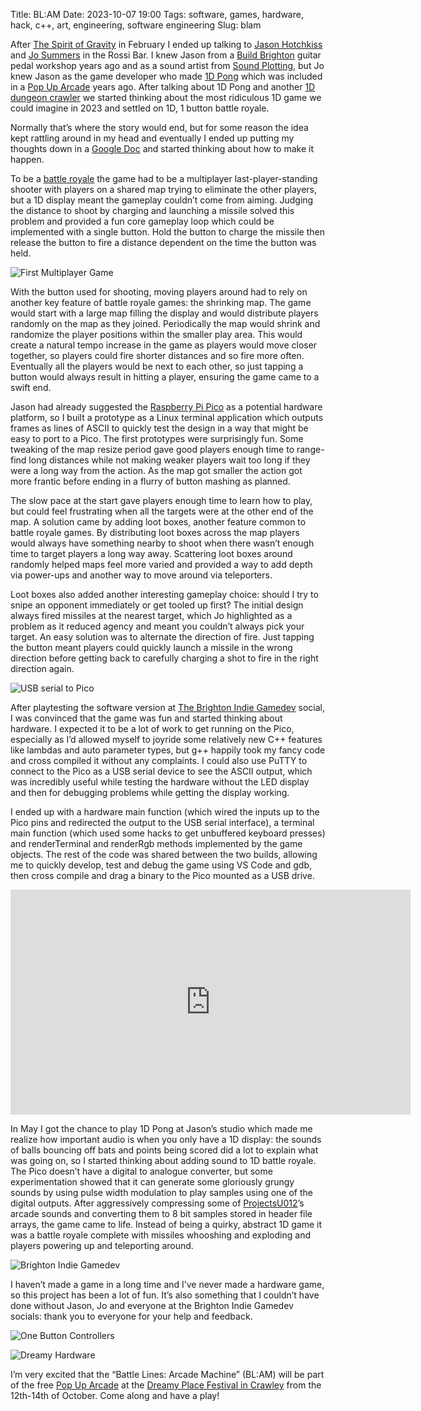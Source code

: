 Title: BL:AM
Date: 2023-10-07 19:00
Tags: software, games, hardware, hack, c++, art, engineering, software engineering
Slug: blam

After [The Spirit of Gravity](https://spiritofgravity.com/) in February I ended up talking to [Jason Hotchkiss](https://hotchk155.blogspot.com/) and [Jo Summers](https://twitter.com/profaniti) in the Rossi Bar. I knew Jason from a [Build Brighton](https://buildbrighton.com/) guitar pedal workshop years ago and as a sound artist from [Sound Plotting](https://soundartbrighton.com/productions/sound-plotting/), but Jo knew Jason as the game developer who made [1D Pong](https://www.youtube.com/watch?v=b7CsDeUTwxM) which was included in a [Pop Up Arcade](https://twitter.com/pressfiretowin) years ago. After talking about 1D Pong and another [1D dungeon crawler](https://www.aipanic.com/projects/wobbler) we started thinking about the most ridiculous 1D game we could imagine in 2023 and settled on 1D, 1 button battle royale.

Normally that’s where the story would end, but for some reason the idea kept rattling around in my head and eventually I ended up putting my thoughts down in a [Google Doc](https://docs.google.com/document/d/17NDLoDa17drcMevKgGfAccfIcZB-v6BC2UhEinW_hpQ/edit?usp=sharing) and started thinking about how to make it happen.

To be a [battle royale](https://en.wikipedia.org/wiki/Battle_royale_game) the game had to be a multiplayer last-player-standing shooter with players on a shared map trying to eliminate the other players, but a 1D display meant the gameplay couldn’t come from aiming. Judging the distance to shoot by charging and launching a missile solved this problem and provided a fun core gameplay loop which could be implemented with a single button. Hold the button to charge the missile then release the button to fire a distance dependent on the time the button was held.

![First Multiplayer Game](https://jimpurbrick.com/media/blam/first_multiplayer.png "First Multiplayer Game")

With the button used for shooting, moving players around had to rely on another key feature of battle royale games: the shrinking map. The game would start with a large map filling the display and would distribute players randomly on the map as they joined. Periodically the map would shrink and randomize the player positions within the smaller play area. This would create a natural tempo increase in the game as players would move closer together, so players could fire shorter distances and so fire more often. Eventually all the players would be next to each other, so just tapping a button would always result in hitting a player, ensuring the game came to a swift end.

Jason had already suggested the [Raspberry Pi Pico](https://www.raspberrypi.com/products/raspberry-pi-pico/) as a potential hardware platform, so I built a prototype as a Linux terminal application which outputs frames as lines of ASCII to quickly test the design in a way that might be easy to port to a Pico. The first prototypes were surprisingly fun. Some tweaking of the map resize period gave good players enough time to range-find long distances while not making weaker players wait too long if they were a long way from the action. As the map got smaller the action got more frantic before ending in a flurry of button mashing as planned.

The slow pace at the start gave players enough time to learn how to play, but could feel frustrating when all the targets were at the other end of the map. A solution came by adding loot boxes, another feature common to battle royale games. By distributing loot boxes across the map players would always have something nearby to shoot when there wasn’t enough time to target players a long way away. Scattering loot boxes around randomly helped maps feel more varied and provided a way to add depth via power-ups and another way to move around via teleporters.

Loot boxes also added another interesting gameplay choice: should I try to snipe an opponent immediately or get tooled up first? The initial design always fired missiles at the nearest target, which Jo highlighted as a problem as it reduced agency and meant you couldn’t always pick your target. An easy solution was to alternate the direction of fire. Just tapping the button meant players could quickly launch a missile in the wrong direction before getting back to carefully charging a shot to fire in the right direction again.

![USB serial to Pico](https://jimpurbrick.com/media/blam/putty_pico.png "USB serial to Pico")

After playtesting the software version at [The Brighton Indie Gamedev](https://www.meetup.com/brighton-indie-gamedev_events/) social, I was convinced that the game was fun and started thinking about hardware. I expected it to be a lot of work to get running on the Pico, especially as I’d allowed myself to joyride some relatively new C++ features like lambdas and auto parameter types, but g++ happily took my fancy code and cross compiled it without any complaints. I could also use PuTTY to connect to the Pico as a USB serial device to see the ASCII output, which was incredibly useful while testing the hardware without the LED display and then for debugging problems while getting the display working.

I ended up with a hardware main function (which wired the inputs up to the Pico pins and redirected the output to the USB serial interface), a terminal main function (which used some hacks to get unbuffered keyboard presses) and renderTerminal and renderRgb methods implemented by the game objects. The rest of the code was shared between the two builds, allowing me to quickly develop, test and debug the game using VS Code and gdb, then cross compile and drag a binary to the Pico mounted as a USB drive.

<div class="flex-video"><iframe width="640" height="360"
src="https://www.youtube.com/embed/lnvEGkbQg2w?feature=player_detailpage"
frameborder="0" allowfullscreen></iframe></div>

In May I got the chance to play 1D Pong at Jason’s studio which made me realize how important audio is when you only have a 1D display: the sounds of balls bouncing off bats and points being scored did a lot to explain what was going on, so I started thinking about adding sound to 1D battle royale. The Pico doesn’t have a digital to analogue converter, but some experimentation showed that it can generate some gloriously grungy sounds by using pulse width modulation to play samples using one of the digital outputs. After aggressively compressing some of [ProjectsU012](https://freesound.org/people/ProjectsU012/)’s arcade sounds and converting them to 8 bit samples stored in header file arrays, the game came to life. Instead of being a quirky, abstract 1D game it was a battle royale complete with missiles whooshing and exploding and players powering up and teleporting around.

![Brighton Indie Gamedev](https://jimpurbrick.com/media/blam/brighton_indie_gamedev.jpg "Brighton Indie Gamedev")

I haven’t made a game in a long time and I’ve never made a hardware game, so this project has been a lot of fun. It’s also something that I couldn’t have done without Jason, Jo and everyone at the Brighton Indie Gamedev socials: thank you to everyone for your help and feedback.

![One Button Controllers](https://jimpurbrick.com/media/blam/blam_controllers.jpg "One Button Controllers")

![Dreamy Hardware](https://jimpurbrick.com/media/blam/dream_hardware.jpg "Dreamy Hardware")

I’m very excited that the “Battle Lines: Arcade Machine” (BL:AM) will be part of the free [Pop Up Arcade](https://dreamy-place.com/pop-up-arcade-at-dreamy-place/) at the [Dreamy Place Festival in Crawley](https://dreamy-place.com/events/crawley/) from the 12th-14th of October. Come along and have a play!